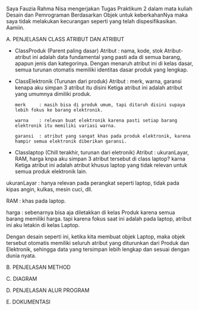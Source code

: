 Saya Fauzia Rahma Nisa mengerjakan Tugas Praktikum 2 dalam mata kuliah Desain dan Pemrograman Berdasarkan Objek untuk keberkahanNya maka saya tidak melakukan kecurangan seperti yang telah dispesifikasikan. Aamiin.


A. PENJELASAN CLASS ATRIBUT DAN ATRIBUT

- ClassProduk (Parent paling dasar)
Atribut : nama, kode, stok
Atribut-atribut ini adalah data fundamental yang pasti ada di semua barang, apapun jenis dan kategorinya. Dengan menaruh atribut ini di kelas dasar, semua turunan otomatis memiliki identitas dasar produk yang lengkap.

- ClassElektronik (Turunan dari produk)
Atribut  : merk, warna, garansi
kenapa aku simpan 3 atribut itu disini Ketiga atribut ini adalah atribut yang umumnya dimiliki produk.

      merk     : masih bisa di produk umum, tapi ditaruh disini supaya lebih fokus ke barang elektronik.
      
      warna    : relevan buat elektronik karena pasti setiap barang elektronik itu memiliki variasi warna.
      
      garansi  : atribut yang sangat khas pada produk elektronik, karena hampir semua elektronik diberikan garansi.

- Classlaptop (Chill terakhir, turunan dari eletronik)
Atribut  : ukuranLayar, RAM, harga
knpa aku simpan 3 atribut tersebut di class laptop? karna Ketiga atribut ini adalah atribut khusus laptop yang tidak relevan untuk semua produk elektronik lain.

ukuranLayar : hanya relevan pada perangkat seperti laptop, tidak pada kipas angin, kulkas, mesin cuci, dll.

RAM         : khas pada laptop.

harga       : sebenarnya bisa aja diletakkan di kelas Produk karena semua barang memiliki harga. tapi karena fokus saat ini adalah pada laptop, atribut ini aku letakin di kelas Laptop.

Dengan desain seperti ini, ketika kita membuat objek Laptop, maka objek tersebut otomatis memiliki seluruh atribut yang diturunkan dari Produk dan Elektronik, sehingga data yang tersimpan lebih lengkap dan sesuai dengan dunia nyata.

B. PENJELASAN METHOD

C. DIAGRAM

D. PENJELASAN ALUR PROGRAM

E. DOKUMENTASI
